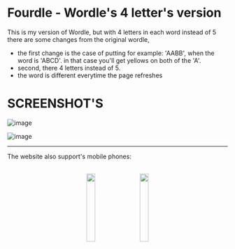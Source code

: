 # Fourdle - Wordle's 4 letter's version
This is my version of Wordle, but with 4 letters in each word instead of 5
there are some changes from the original wordle,
- the first change is the case of putting for example: 'AABB', when the word is 'ABCD'. in that case you'll get yellows on both of the 'A'.
- second, there 4 letters instead of 5.
- the word is different everytime the page refreshes


# SCREENSHOT'S

![image](https://user-images.githubusercontent.com/60574244/153922375-b4861cc4-6468-40ef-acc6-9fe326db48cd.png)

![image](https://user-images.githubusercontent.com/60574244/153922527-b9b1ca87-bc62-47b8-bc2f-a3ebbcd980a3.png)
<br>
<hr>
The website also support's mobile phones:
<br>
<br>


<p align="center" width="70%">
    <img width="20%" src="https://user-images.githubusercontent.com/60574244/153922774-6206c3b7-ae32-46c7-9be2-aa1a971c740a.png">
      ㅤ
    <img width="20%" src="https://user-images.githubusercontent.com/60574244/153922903-45ba7d43-047d-4808-a623-f86df82d340b.png">
</p>
